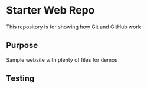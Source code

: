 # Starter Web Repo

This repository is for showing how Git and GitHub work

## Purpose

Sample website with plenty of files for demos

## Testing